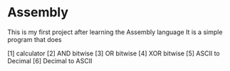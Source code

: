 # Assembly

This is my first project after learning the Assembly language
It is a simple program that does

[1] calculator
[2] AND bitwise
[3] OR bitwise
[4] XOR bitwise
[5] ASCII to Decimal
[6] Decimal to ASCII
